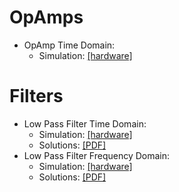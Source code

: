 
# OpAmps

* OpAmp Time Domain:
    * Simulation: [[hardware]](/hardware/opamps/opamp_configs.asc)  

# Filters

* Low Pass Filter Time Domain:
    * Simulation: [[hardware]](/hardware/filters/LPF_TD/LPF_TD.asc)  
    * Solutions:  [[PDF]](/hardware/filters/LPF_TD/LPF_TD_solution.pdf)  
* Low Pass Filter Frequency Domain:
    * Simulation: [[hardware]](/hardware/filters/LPF_FD/LPF_TD.asc)
    * Solutions:  [[PDF]](/hardware/filters/LPF_FD/LPF_FD_solution.pdf)  

